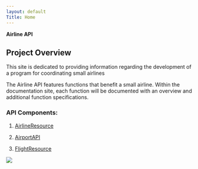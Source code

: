 ```yaml
---
layout: default
Title: Home
---
```


**Airline API**

## Project Overview
		 
This site is dedicated to providing information regarding the development of a program for coordinating small airlines 

The Airline API features functions that benefit a small airline. Within the documentation site, each function will be documented with an overview and additional function specifications.

### API Components: 
	
1.	[AirlineResource]({{}}/airlineresource/)
	
2.	[AirportAPI](/AirportAPI.md)

3.	[FlightResource](/FlightResource)



![](/AirlineAPI/docs/old_vintage_airplane_hd_wallpaper.jpg)
